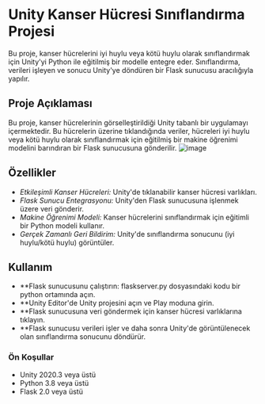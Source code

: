 # Unity Kanser Hücresi Sınıflandırma Projesi

Bu proje, kanser hücrelerini iyi huylu veya kötü huylu olarak sınıflandırmak için Unity'yi Python ile eğitilmiş bir modelle entegre eder. Sınıflandırma, verileri işleyen ve sonucu Unity'ye döndüren bir Flask sunucusu aracılığıyla yapılır.

## Proje Açıklaması
Bu proje, kanser hücrelerinin görselleştirildiği Unity tabanlı bir uygulamayı içermektedir. Bu hücrelerin üzerine tıklandığında veriler, hücreleri iyi huylu veya kötü huylu olarak sınıflandırmak için eğitilmiş bir makine öğrenimi modelini barındıran bir Flask sunucusuna gönderilir.
![image](https://github.com/Osman911P/Ag-Programlama/assets/120224636/47404ef3-b198-41ba-a4e6-821d8914fa11)

## Özellikler
- *Etkileşimli Kanser Hücreleri:* Unity'de tıklanabilir kanser hücresi varlıkları.
- *Flask Sunucu Entegrasyonu:* Unity'den Flask sunucusuna işlenmek üzere veri gönderir.
- *Makine Öğrenimi Modeli:* Kanser hücrelerini sınıflandırmak için eğitimli bir Python modeli kullanır.
- *Gerçek Zamanlı Geri Bildirim:* Unity'de sınıflandırma sonucunu (iyi huylu/kötü huylu) görüntüler.

## Kullanım
- **Flask sunucusunu çalıştırın: flaskserver.py dosyasındaki kodu bir python ortamında açın.
- **Unity Editor'de Unity projesini açın ve Play moduna girin.
- **Flask sunucusuna veri göndermek için kanser hücresi varlıklarına tıklayın.
- **Flask sunucusu verileri işler ve daha sonra Unity'de görüntülenecek olan sınıflandırma sonucunu döndürür.


### Ön Koşullar
- Unity 2020.3 veya üstü
- Python 3.8 veya üstü
- Flask 2.0 veya üstü
